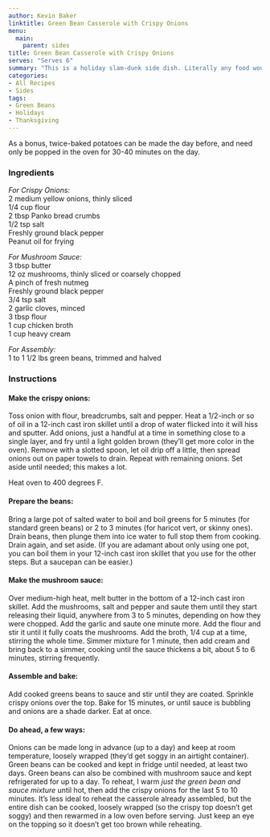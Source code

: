 ```yaml
---
author: Kevin Baker
linktitle: Green Bean Casserole with Crispy Onions
menu:
  main:
    parent: sides
title: Green Bean Casserole with Crispy Onions
serves: "Serves 6"
summary: "This is a holiday slam-dunk side dish. Literally any food would be improved with a topping of these delicious crispy onions, which can be made in advance."
categories:
- All Recipes
- Sides
tags:
- Green Beans
- Holidays
- Thanksgiving
---
```

As a bonus, twice-baked potatoes can be made the day before, and need only be popped in the oven for 30-40 minutes on the day.
### Ingredients

<div class="ingredient-list">

*For Crispy Onions:*  
2 medium yellow onions, thinly sliced  
1/4 cup flour  
2 tbsp Panko bread crumbs  
1/2 tsp salt  
Freshly ground black pepper  
Peanut oil for frying  

*For Mushroom Sauce:*  
3 tbsp butter  
12 oz mushrooms, thinly sliced or coarsely chopped  
A pinch of fresh nutmeg  
Freshly ground black pepper  
3/4 tsp salt  
2 garlic cloves, minced  
3 tbsp flour  
1 cup chicken broth  
1 cup heavy cream  

*For Assembly:*  
1 to 1 1/2 lbs green beans, trimmed and halved   

</div>

### Instructions
#### Make the crispy onions: 
Toss onion with flour, breadcrumbs, salt and pepper. Heat a 1/2-inch or so of oil in a 12-inch cast iron skillet until a drop of water flicked into it will hiss and sputter. Add onions, just a handful at a time in something close to a single layer, and fry until a light golden brown (they’ll get more color in the oven). Remove with a slotted spoon, let oil drip off a little, then spread onions out on paper towels to drain. Repeat with remaining onions. Set aside until needed; this makes a lot.

Heat oven to 400 degrees F.

#### Prepare the beans: 
Bring a large pot of salted water to boil and boil greens for 5 minutes (for standard green beans) or 2 to 3 minutes (for haricot vert, or skinny ones). Drain beans, then plunge them into ice water to full stop them from cooking. Drain again, and set aside. (If you are adamant about only using one pot, you can boil them in your 12-inch cast iron skillet that you use for the other steps. But a saucepan can be easier.)

#### Make the mushroom sauce: 
Over medium-high heat, melt butter in the bottom of a 12-inch cast iron skillet. Add the mushrooms, salt and pepper and saute them until they start releasing their liquid, anywhere from 3 to 5 minutes, depending on how they were chopped. Add the garlic and saute one minute more. Add the flour and stir it until it fully coats the mushrooms. Add the broth, 1/4 cup at a time, stirring the whole time. Simmer mixture for 1 minute, then add cream and bring back to a simmer, cooking until the sauce thickens a bit, about 5 to 6 minutes, stirring frequently.

#### Assemble and bake: 
Add cooked greens beans to sauce and stir until they are coated. Sprinkle crispy onions over the top. Bake for 15 minutes, or until sauce is bubbling and onions are a shade darker. Eat at once.

#### Do ahead, a few ways: 
Onions can be made long in advance (up to a day) and keep at room temperature, loosely wrapped (they’d get soggy in an airtight container). Green beans can be cooked and kept in fridge until needed, at least two days. Green beans can also be combined with mushroom sauce and kept refrigerated for up to a day. To reheat, I warm *just the green bean and sauce mixture* until hot, then add the crispy onions for the last 5 to 10 minutes. It’s less ideal to reheat the casserole already assembled, but the entire dish can be cooked, loosely wrapped (so the crispy top doesn’t get soggy) and then rewarmed in a low oven before serving. Just keep an eye on the topping so it doesn’t get too brown while reheating.